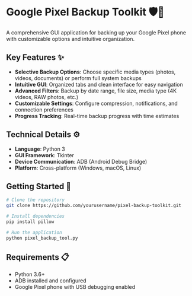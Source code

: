 # Google Pixel Backup Toolkit 🛡️📱

A comprehensive GUI application for backing up your Google Pixel phone with customizable options and intuitive organization.

## Key Features ✨

- **Selective Backup Options**: Choose specific media types (photos, videos, documents) or perform full system backups
- **Intuitive GUI**: Organized tabs and clean interface for easy navigation
- **Advanced Filters**: Backup by date range, file size, media type (4K videos, RAW photos, etc.)
- **Customizable Settings**: Configure compression, notifications, and connection preferences
- **Progress Tracking**: Real-time backup progress with time estimates

## Technical Details ⚙️

- **Language**: Python 3
- **GUI Framework**: Tkinter
- **Device Communication**: ADB (Android Debug Bridge)
- **Platform**: Cross-platform (Windows, macOS, Linux)

## Getting Started 🚀

```bash
# Clone the repository
git clone https://github.com/yourusername/pixel-backup-toolkit.git

# Install dependencies
pip install pillow

# Run the application
python pixel_backup_tool.py
```

## Requirements 📋
- Python 3.6+
- ADB installed and configured
- Google Pixel phone with USB debugging enabled
